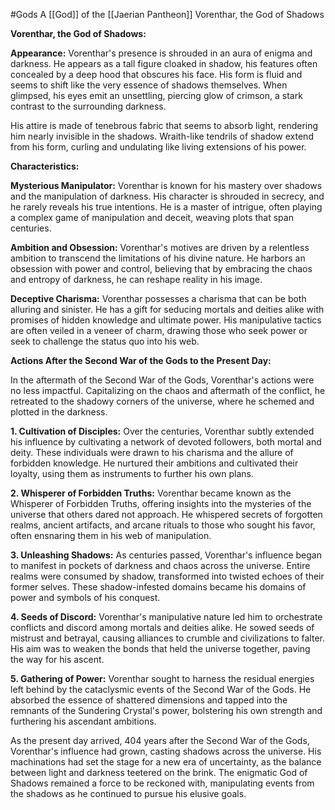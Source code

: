 #Gods 
A [[God]] of the [[Jaerian Pantheon]]
Vorenthar, the God of Shadows


**Vorenthar, the God of Shadows:**

**Appearance:**
Vorenthar's presence is shrouded in an aura of enigma and darkness. He appears as a tall figure cloaked in shadow, his features often concealed by a deep hood that obscures his face. His form is fluid and seems to shift like the very essence of shadows themselves. When glimpsed, his eyes emit an unsettling, piercing glow of crimson, a stark contrast to the surrounding darkness.

His attire is made of tenebrous fabric that seems to absorb light, rendering him nearly invisible in the shadows. Wraith-like tendrils of shadow extend from his form, curling and undulating like living extensions of his power.

**Characteristics:**

**Mysterious Manipulator:** Vorenthar is known for his mastery over shadows and the manipulation of darkness. His character is shrouded in secrecy, and he rarely reveals his true intentions. He is a master of intrigue, often playing a complex game of manipulation and deceit, weaving plots that span centuries.

**Ambition and Obsession:** Vorenthar's motives are driven by a relentless ambition to transcend the limitations of his divine nature. He harbors an obsession with power and control, believing that by embracing the chaos and entropy of darkness, he can reshape reality in his image.

**Deceptive Charisma:** Vorenthar possesses a charisma that can be both alluring and sinister. He has a gift for seducing mortals and deities alike with promises of hidden knowledge and ultimate power. His manipulative tactics are often veiled in a veneer of charm, drawing those who seek power or seek to challenge the status quo into his web.

**Actions After the Second War of the Gods to the Present Day:**

In the aftermath of the Second War of the Gods, Vorenthar's actions were no less impactful. Capitalizing on the chaos and aftermath of the conflict, he retreated to the shadowy corners of the universe, where he schemed and plotted in the darkness.

**1. Cultivation of Disciples:** Over the centuries, Vorenthar subtly extended his influence by cultivating a network of devoted followers, both mortal and deity. These individuals were drawn to his charisma and the allure of forbidden knowledge. He nurtured their ambitions and cultivated their loyalty, using them as instruments to further his own plans.

**2. Whisperer of Forbidden Truths:** Vorenthar became known as the Whisperer of Forbidden Truths, offering insights into the mysteries of the universe that others dared not approach. He whispered secrets of forgotten realms, ancient artifacts, and arcane rituals to those who sought his favor, often ensnaring them in his web of manipulation.

**3. Unleashing Shadows:** As centuries passed, Vorenthar's influence began to manifest in pockets of darkness and chaos across the universe. Entire realms were consumed by shadow, transformed into twisted echoes of their former selves. These shadow-infested domains became his domains of power and symbols of his conquest.

**4. Seeds of Discord:** Vorenthar's manipulative nature led him to orchestrate conflicts and discord among mortals and deities alike. He sowed seeds of mistrust and betrayal, causing alliances to crumble and civilizations to falter. His aim was to weaken the bonds that held the universe together, paving the way for his ascent.

**5. Gathering of Power:** Vorenthar sought to harness the residual energies left behind by the cataclysmic events of the Second War of the Gods. He absorbed the essence of shattered dimensions and tapped into the remnants of the Sundering Crystal's power, bolstering his own strength and furthering his ascendant ambitions.

As the present day arrived, 404 years after the Second War of the Gods, Vorenthar's influence had grown, casting shadows across the universe. His machinations had set the stage for a new era of uncertainty, as the balance between light and darkness teetered on the brink. The enigmatic God of Shadows remained a force to be reckoned with, manipulating events from the shadows as he continued to pursue his elusive goals.
